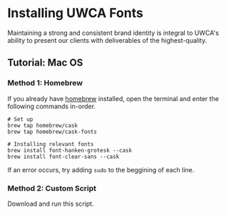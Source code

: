 
# Installing UWCA Fonts

Maintaining a strong and consistent brand identity is integral to UWCA's ability to present our clients with deliverables of the highest-quality.

## Tutorial: Mac OS

### Method 1: Homebrew

If you already have [homebrew](https://brew.sh) installed, open the terminal and enter the following commands in-order.
```
# Set up
brew tap homebrew/cask
brew tap homebrew/cask-fonts

# Installing relevant fonts
brew install font-hanken-grotesk --cask
brew install font-clear-sans --cask
```
If an error occurs, try adding `sudo` to the beggining of each line.

### Method 2: Custom Script
Download and run this script.
